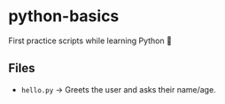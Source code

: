 # python-basics

First practice scripts while learning Python 🚀

## Files
- `hello.py` → Greets the user and asks their name/age.